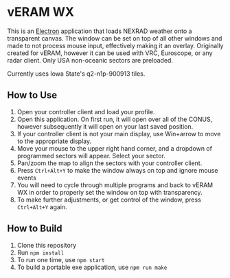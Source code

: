 # vERAM WX

This is an [Electron](https://github.com/electron/electron) application that loads NEXRAD weather onto a transparent canvas. The window can be set on top of all other windows and made to not process mouse input, effectively making it an overlay. Originally created for vERAM, however it can be used with VRC, Euroscope, or any radar client. Only USA non-oceanic sectors are preloaded.

Currently uses Iowa State's q2-n1p-900913 tiles.

## How to Use

1. Open your controller client and load your profile.
1. Open this application. On first run, it will open over all of the CONUS, however subsequently it will open on your last saved position.
1. If your controller client is not your main display, use Win+arrow to move to the appropriate display.
1. Move your mouse to the upper right hand corner, and a dropdown of programmed sectors will appear. Select your sector.
1. Pan/zoom the map to align the sectors with your controller client.
1. Press `Ctrl+Alt+Y` to make the window always on top and ignore mouse events
1. You will need to cycle through multiple programs and back to vERAM WX in order to properly set the window on top with transparency.
1. To make further adjustments, or get control of the window, press `Ctrl+Alt+Y` again.

## How to Build

1. Clone this repository
1. Run `npm install`
1. To run one time, use `npm start`
1. To build a portable exe application, use `npm run make`
